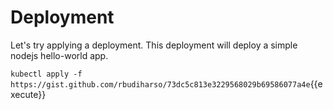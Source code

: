 # Deployment

Let's try applying a deployment. This deployment will deploy a simple nodejs hello-world app.

`kubectl apply -f https://gist.github.com/rbudiharso/73dc5c813e3229568029b69586077a4e`{{execute}}
